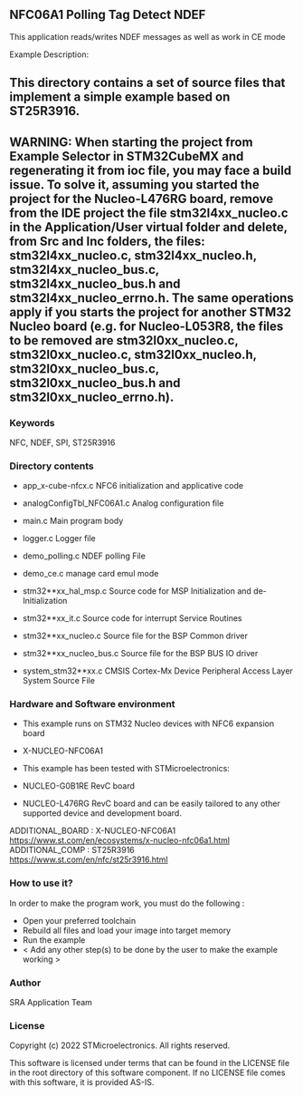 
## <b>NFC06A1 Polling Tag Detect NDEF</b>

This application reads/writes NDEF messages as well as work in CE mode

Example Description:

This directory contains a set of source files that implement a simple example based on ST25R3916.
------------------------------------
WARNING: When starting the project from Example Selector in STM32CubeMX and regenerating it
from ioc file, you may face a build issue. To solve it, assuming you started the project for the
Nucleo-L476RG board, remove from the IDE project the file stm32l4xx_nucleo.c in the Application/User
virtual folder and delete, from Src and Inc folders, the files: stm32l4xx_nucleo.c, stm32l4xx_nucleo.h,
stm32l4xx_nucleo_bus.c, stm32l4xx_nucleo_bus.h and stm32l4xx_nucleo_errno.h.
The same operations apply if you starts the project for another STM32 Nucleo board (e.g. for
Nucleo-L053R8, the files to be removed are stm32l0xx_nucleo.c, stm32l0xx_nucleo.c, stm32l0xx_nucleo.h,
stm32l0xx_nucleo_bus.c, stm32l0xx_nucleo_bus.h and stm32l0xx_nucleo_errno.h).
------------------------------------

### <b>Keywords</b>

NFC, NDEF, SPI, ST25R3916

### <b>Directory contents</b>

 - app_x-cube-nfcx.c      NFC6 initialization and applicative code
 
 - analogConfigTbl_NFC06A1.c  Analog configuration file
 
 - main.c                 Main program body
 
 - logger.c               Logger file

 - demo_polling.c         NDEF polling File

 - demo_ce.c              manage card emul mode
 
 - stm32**xx_hal_msp.c    Source code for MSP Initialization and de-Initialization

 - stm32**xx_it.c         Source code for interrupt Service Routines

 - stm32**xx_nucleo.c     Source file for the BSP Common driver 
						
 - stm32**xx_nucleo_bus.c Source file for the BSP BUS IO driver
 
 - system_stm32**xx.c     CMSIS Cortex-Mx Device Peripheral Access Layer System Source File

### <b>Hardware and Software environment</b>

 - This example runs on STM32 Nucleo devices with NFC6 expansion board
 - X-NUCLEO-NFC06A1
 
 - This example has been tested with STMicroelectronics:
 - NUCLEO-G0B1RE RevC board
 - NUCLEO-L476RG RevC board
 and can be easily tailored to any other supported device and development board.

ADDITIONAL_BOARD : X-NUCLEO-NFC06A1 https://www.st.com/en/ecosystems/x-nucleo-nfc06a1.html
ADDITIONAL_COMP  : ST25R3916 https://www.st.com/en/nfc/st25r3916.html
  
### <b>How to use it?</b>

In order to make the program work, you must do the following :
 - Open your preferred toolchain
 - Rebuild all files and load your image into target memory
 - Run the example
 - < Add any other step(s) to be done by the user to make the example working >

### <b>Author</b>

SRA Application Team

### <b>License</b>

Copyright (c) 2022 STMicroelectronics.
All rights reserved.

This software is licensed under terms that can be found in the LICENSE file
in the root directory of this software component.
If no LICENSE file comes with this software, it is provided AS-IS.
